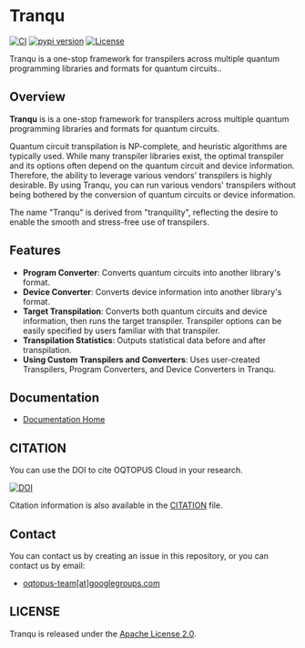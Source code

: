 # Tranqu
[![CI](https://github.com/oqtopus-team/tranqu/actions/workflows/ci.yaml/badge.svg)](https://github.com/oqtopus-team/tranqu/actions/workflows/ci.yaml)
[![pypi version](https://img.shields.io/pypi/v/tranqu.svg)](https://pypi.org/project/tranqu/)
[![License](https://img.shields.io/badge/License-Apache_2.0-blue.svg)](https://opensource.org/licenses/Apache-2.0)

Tranqu is a one-stop framework for transpilers across multiple quantum programming libraries and formats for quantum circuits..

## Overview

**Tranqu** is is a one-stop framework for transpilers across multiple quantum programming libraries and formats for quantum circuits.

Quantum circuit transpilation is NP-complete, and heuristic algorithms are typically used.
While many transpiler libraries exist, the optimal transpiler and its options often depend on the quantum circuit and device information.
Therefore, the ability to leverage various vendors' transpilers is highly desirable.
By using Tranqu, you can run various vendors' transpilers without being bothered by the conversion of quantum circuits or device information.

The name "Tranqu" is derived from "tranquility", reflecting the desire to enable the smooth and stress-free use of transpilers.

## Features

- **Program Converter**: Converts quantum circuits into another library's format.
- **Device Converter**: Converts device information into another library's format.
- **Target Transpilation**:  Converts both quantum circuits and device information, then runs the target transpiler. Transpiler options can be easily specified by users familiar with that transpiler.
- **Transpilation Statistics**: Outputs statistical data before and after transpilation.
- **Using Custom Transpilers and Converters**: Uses user-created Transpilers, Program Converters, and Device Converters in Tranqu.

## Documentation

- [Documentation Home](https://tranqu.readthedocs.io/)

## CITATION

You can use the DOI to cite OQTOPUS Cloud in your research.

[![DOI](https://zenodo.org/badge/898082553.svg)](https://zenodo.org/badge/latestdoi/898082553)

Citation information is also available in the [CITATION](https://github.com/oqtopus-team/tranqu/blob/main/CITATION.cff) file.

## Contact

You can contact us by creating an issue in this repository,
or you can contact us by email:

- [oqtopus-team[at]googlegroups.com](mailto:oqtopus-team[at]googlegroups.com)

## LICENSE

Tranqu is released under the [Apache License 2.0](https://github.com/oqtopus-team/tranqu/blob/main/LICENSE).
